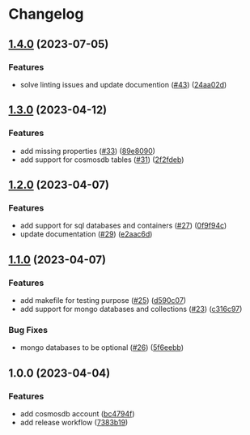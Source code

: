 # Changelog

## [1.4.0](https://github.com/aztfmods/terraform-azure-cosmosdb/compare/v1.3.0...v1.4.0) (2023-07-05)


### Features

* solve linting issues and update documention ([#43](https://github.com/aztfmods/terraform-azure-cosmosdb/issues/43)) ([24aa02d](https://github.com/aztfmods/terraform-azure-cosmosdb/commit/24aa02d79b71c6cb6ccebd52cd7b5754e06a84ac))

## [1.3.0](https://github.com/aztfmods/module-azurerm-cosmosdb/compare/v1.2.0...v1.3.0) (2023-04-12)


### Features

* add missing properties ([#33](https://github.com/aztfmods/module-azurerm-cosmosdb/issues/33)) ([89e8090](https://github.com/aztfmods/module-azurerm-cosmosdb/commit/89e809052d87f1226b967b0c82cd88d9f1ccee12))
* add support for cosmosdb tables ([#31](https://github.com/aztfmods/module-azurerm-cosmosdb/issues/31)) ([2f2fdeb](https://github.com/aztfmods/module-azurerm-cosmosdb/commit/2f2fdeb4ba291252c902fb2c7041c0e922292767))

## [1.2.0](https://github.com/aztfmods/module-azurerm-cosmosdb/compare/v1.1.0...v1.2.0) (2023-04-07)


### Features

* add support for sql databases and containers ([#27](https://github.com/aztfmods/module-azurerm-cosmosdb/issues/27)) ([0f9f94c](https://github.com/aztfmods/module-azurerm-cosmosdb/commit/0f9f94cc7dffc9a0241141af6a095d232d406389))
* update documentation ([#29](https://github.com/aztfmods/module-azurerm-cosmosdb/issues/29)) ([e2aac6d](https://github.com/aztfmods/module-azurerm-cosmosdb/commit/e2aac6df166695a2c682ddc4cbefdbcfd2dc842f))

## [1.1.0](https://github.com/aztfmods/module-azurerm-cosmosdb/compare/v1.0.0...v1.1.0) (2023-04-07)


### Features

* add makefile for testing purpose ([#25](https://github.com/aztfmods/module-azurerm-cosmosdb/issues/25)) ([d590c07](https://github.com/aztfmods/module-azurerm-cosmosdb/commit/d590c079b0ac2af4ccf6279274c7f255e0b93d89))
* add support for mongo databases and collections ([#23](https://github.com/aztfmods/module-azurerm-cosmosdb/issues/23)) ([c316c97](https://github.com/aztfmods/module-azurerm-cosmosdb/commit/c316c97cd4e91d863bde07b553b10ad407bf303b))


### Bug Fixes

* mongo databases to be optional ([#26](https://github.com/aztfmods/module-azurerm-cosmosdb/issues/26)) ([5f6eebb](https://github.com/aztfmods/module-azurerm-cosmosdb/commit/5f6eebbd4e5340ffa73e84c0fd9fa88c35aaa352))

## 1.0.0 (2023-04-04)


### Features

* add cosmosdb account ([bc4794f](https://github.com/aztfmods/module-azurerm-cosmosdb/commit/bc4794fe8a1100785002d004be83d559154df13f))
* add release workflow ([7383b19](https://github.com/aztfmods/module-azurerm-cosmosdb/commit/7383b198c07314555a97b601aef1fef9c004938c))
